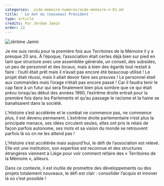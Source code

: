 ```yaml
---
categories: _aide-memoire-numeros/aide-memoire-n-81.md
title: ' Le mot du (nouveau) Président '
type: article
credits: Par Jérôme Jamin
order: 12
---
```

![Jérôme Jamin](/assets/uploads/am-84-jerome-jamin.jpg)



Je me suis rendu pour la première fois aux Territoires de la Mémoire il y a presque 20 ans. À l’époque, l’association était certes déjà bien sur pied en tant que structure avec une assemblée générale, un conseil, des subsides, un peu de personnel et des locaux, mais à bien des égards tout restait à faire : l’outil était prêt mais il n’avait pas encore été beaucoup utilisé ! Le projet était réussi, mais il allait devoir faire ses preuves ! Le personnel était aux commandes mais l’orage n’était pas encore passé ! Car il faudra tenir le cap face à un futur qui sera finalement bien plus sombre que ce qui était prévu lorsqu’au début des années 1990, l’extrême droite entrait pour la première fois dans les Parlements et qu’au passage le racisme et la haine se banalisaient dans la société.



L’Histoire s’est accélérée et le combat ne commence pas, ne commence plus, il est devenu permanent. L’extrême droite parlementaire n’est plus la principale menace, ses idées circulent seules, elles ont pris le relais de façon parfois autonome, ses mots et sa vision du monde se retrouvent parfois là où on ne les attend pas !



L’Histoire s’est accélérée mais aujourd’hui, le défi de l’association est relevé. Elle est une institution, son expertise est reconnue et des structures étrangères viennent à Liège pour voir comment refaire des « Territoires de la Mémoire », ailleurs.



Dans ce contexte, il est inutile de promettre des développements ou des projets totalement nouveaux, le défi est clair : consolider l’acquis et innover là où c’est possible !
